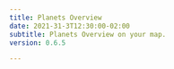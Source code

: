 ```yaml
---
title: Planets Overview
date: 2021-31-3T12:30:00-02:00
subtitle: Planets Overview on your map.
version: 0.6.5

---
```

